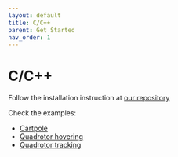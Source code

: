 ```yaml
---
layout: default
title: C/C++
parent: Get Started
nav_order: 1
---
```


# C/C++

Follow the installation instruction at [our repository](https://github.com/TinyMPC/TinyMPC)

Check the examples:

* [Cartpole](https://github.com/TinyMPC/TinyMPC/blob/main/examples/codegen_cartpole.cpp)
* [Quadrotor hovering](https://github.com/TinyMPC/TinyMPC/blob/main/examples/quadrotor_hovering.cpp)
* [Quadrotor tracking](https://github.com/TinyMPC/TinyMPC/blob/main/examples/quadrotor_tracking.cpp)